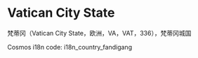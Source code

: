 # Vatican City State

梵蒂冈（Vatican City State，欧洲，VA，VAT，336），梵蒂冈城国

Cosmos i18n code: i18n_country_fandigang